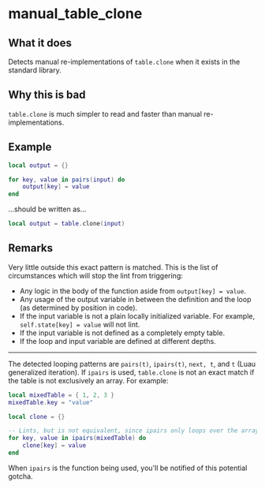 # manual_table_clone
## What it does
Detects manual re-implementations of `table.clone` when it exists in the standard library.

## Why this is bad
`table.clone` is much simpler to read and faster than manual re-implementations.

## Example
```lua
local output = {}

for key, value in pairs(input) do
    output[key] = value
end
```

...should be written as...

```lua
local output = table.clone(input)
```

## Remarks
Very little outside this exact pattern is matched. This is the list of circumstances which will stop the lint from triggering:

- Any logic in the body of the function aside from `output[key] = value`.
- Any usage of the output variable in between the definition and the loop (as determined by position in code).
- If the input variable is not a plain locally initialized variable. For example, `self.state[key] = value` will not lint.
- If the input variable is not defined as a completely empty table.
- If the loop and input variable are defined at different depths.

---

The detected looping patterns are `pairs(t)`, `ipairs(t)`, `next, t`, and `t` (Luau generalized iteration). If `ipairs` is used, `table.clone` is not an exact match if the table is not exclusively an array. For example:

```lua
local mixedTable = { 1, 2, 3 }
mixedTable.key = "value"

local clone = {}

-- Lints, but is not equivalent, since ipairs only loops over the array part.
for key, value in ipairs(mixedTable) do
    clone[key] = value
end
```

When `ipairs` is the function being used, you'll be notified of this potential gotcha.
